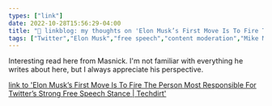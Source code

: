```yaml
---
types: ["link"]
date: 2022-10-28T15:56:29-04:00
title: "🔗 linkblog: my thoughts on 'Elon Musk’s First Move Is To Fire The Person Most Responsible For Twitter’s Strong Free Speech Stance | Techdirt'"
tags: ["Twitter","Elon Musk","free speech","content moderation","Mike Masnick"]
---
```

Interesting read here from Masnick. I'm not familiar with everything he writes about here, but I always appreciate his perspective.
 

[link to 'Elon Musk’s First Move Is To Fire The Person Most Responsible For Twitter’s Strong Free Speech Stance | Techdirt'](https://www.techdirt.com/2022/10/28/elon-musks-first-move-is-to-fire-the-person-most-responsible-for-twitters-strong-free-speech-stance/)
